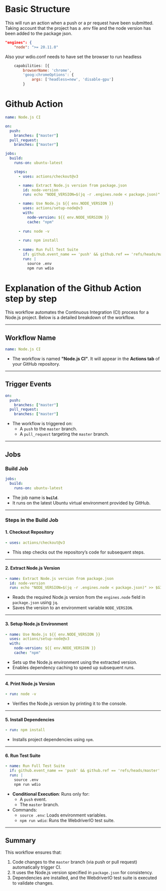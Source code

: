 # Basic Structure 
This will run an action when a push or a pr request have been submitted. 
Taking account that the project has a .env file and the node version has been added to the package json.

```json
"engines": {
    "node": ">= 20.11.0"
```

Also your wdio.conf needs to have set the browser to run headless

```js
    capabilities: [{
        browserName: 'chrome',
        'goog:chromeOptions': {
            args: ['headless=new', 'disable-gpu']
        }
```


# Github Action


```yaml
name: Node.js CI

on:
  push:
    branches: ["master"]
  pull_request:
    branches: ["master"]

jobs:
  build:
    runs-on: ubuntu-latest

    steps:
      - uses: actions/checkout@v3

      - name: Extract Node.js version from package.json
        id: node-version
        run: echo "NODE_VERSION=$(jq -r .engines.node < package.json)" >> $GITHUB_ENV

      - name: Use Node.js ${{ env.NODE_VERSION }}
        uses: actions/setup-node@v3
        with:
          node-version: ${{ env.NODE_VERSION }}
          cache: "npm"
          
      - run: node -v
      
      - run: npm install
   
      - name: Run Full Test Suite
        if: github.event_name == 'push' && github.ref == 'refs/heads/master'
        run: |
          source .env
          npm run wdio
```

# Explanation of the Github Action step by step

This workflow automates the Continuous Integration (CI) process for a Node.js project. Below is a detailed breakdown of the workflow.

---

## Workflow Name
```yaml
name: Node.js CI
```
- The workflow is named **"Node.js CI"**. It will appear in the **Actions tab** of your GitHub repository.

---

## Trigger Events
```yaml
on:
  push:
    branches: ["master"]
  pull_request:
    branches: ["master"]
```
- The workflow is triggered on:
  - A `push` to the `master` branch.
  - A `pull_request` targeting the `master` branch.

---

## Jobs

### Build Job
```yaml
jobs:
  build:
    runs-on: ubuntu-latest
```
- The job name is **`build`**.
- It runs on the latest Ubuntu virtual environment provided by GitHub.

---

### Steps in the Build Job

#### 1. Checkout Repository
```yaml
- uses: actions/checkout@v3
```
- This step checks out the repository’s code for subsequent steps.

---

#### 2. Extract Node.js Version
```yaml
- name: Extract Node.js version from package.json
  id: node-version
  run: echo "NODE_VERSION=$(jq -r .engines.node < package.json)" >> $GITHUB_ENV
```
- Reads the required Node.js version from the `engines.node` field in `package.json` using `jq`.
- Saves the version to an environment variable `NODE_VERSION`.

---

#### 3. Setup Node.js Environment
```yaml
- name: Use Node.js ${{ env.NODE_VERSION }}
  uses: actions/setup-node@v3
  with:
    node-version: ${{ env.NODE_VERSION }}
    cache: "npm"
```
- Sets up the Node.js environment using the extracted version.
- Enables dependency caching to speed up subsequent runs.

---

#### 4. Print Node.js Version
```yaml
- run: node -v
```
- Verifies the Node.js version by printing it to the console.

---

#### 5. Install Dependencies
```yaml
- run: npm install
```
- Installs project dependencies using `npm`.

---

#### 6. Run Test Suite
```yaml
- name: Run Full Test Suite
  if: github.event_name == 'push' && github.ref == 'refs/heads/master'
  run: |
    source .env
    npm run wdio
```
- **Conditional Execution**: Runs only for:
  - A `push` event.
  - The `master` branch.
- Commands:
  - `source .env`: Loads environment variables.
  - `npm run wdio`: Runs the WebdriverIO test suite.

---

## Summary
This workflow ensures that:
1. Code changes to the `master` branch (via push or pull request) automatically trigger CI.
2. It uses the Node.js version specified in `package.json` for consistency.
3. Dependencies are installed, and the WebdriverIO test suite is executed to validate changes.

